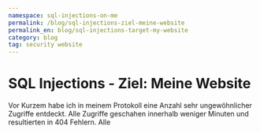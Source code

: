 ```yaml
---
namespace: sql-injections-on-me
permalink: /blog/sql-injections-ziel-meine-website
permalink_en: blog/sql-injections-target-my-website
category: blog
tag: security website
---
```


# SQL Injections - Ziel: Meine Website

Vor Kurzem habe ich in meinem Protokoll eine Anzahl sehr ungewöhnlicher Zugriffe entdeckt.
Alle Zugriffe geschahen innerhalb weniger Minuten und resultierten in 404 Fehlern.
Alle
